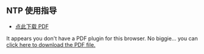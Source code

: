 ## NTP 使用指导
* <a href="zh-cn/sbs/ntp/ntp.pdf" target="_blank">点此下载 PDF</a>


<object data="zh-cn/sbs/ntp/ntp.pdf" type="application/pdf" style="min-height:100vh;width:100%">
    <p>It appears you don't have a PDF plugin for this browser.
    No biggie... you can <a href="zh-cn/sbs/ntp/ntp.pdf">click here to download the PDF file.</a></p>
</object>